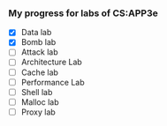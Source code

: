 ### My progress for labs of CS:APP3e

- [x] Data lab
- [x] Bomb lab
- [ ] Attack lab
- [ ] Architecture Lab   
- [ ] Cache lab
- [ ] Performance Lab
- [ ] Shell lab
- [ ] Malloc lab
- [ ] Proxy lab
